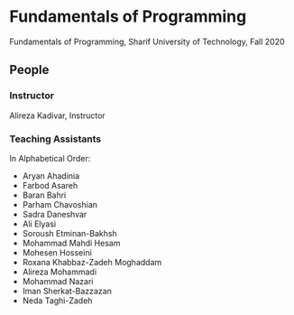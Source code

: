 # Fundamentals of Programming
Fundamentals of Programming, Sharif University of Technology, Fall 2020

## People

### Instructor
Alireza Kadivar, Instructor

### Teaching Assistants
In Alphabetical Order:
- Aryan Ahadinia
- Farbod Asareh
- Baran Bahri
- Parham Chavoshian
- Sadra Daneshvar
- Ali Elyasi
- Soroush Etminan-Bakhsh
- Mohammad Mahdi Hesam
- Mohesen Hosseini
- Roxana Khabbaz-Zadeh Moghaddam
- Alireza Mohammadi
- Mohammad Nazari
- Iman Sherkat-Bazzazan
- Neda Taghi-Zadeh
